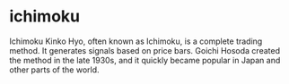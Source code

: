 # ichimoku

Ichimoku Kinko Hyo, often known as Ichimoku, is a complete trading method. It generates signals based on price bars. Goichi Hosoda created the method in the late 1930s, and it quickly became popular in Japan and other parts of the world.
